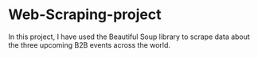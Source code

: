 # Web-Scraping-project
In this project, I have used the Beautiful Soup library to scrape data about the three upcoming B2B events across the world.  
